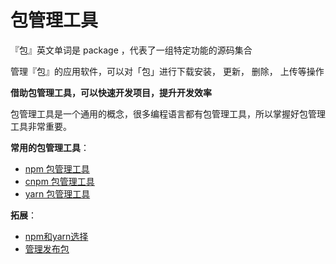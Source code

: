 # 包管理工具

『包』英文单词是 package ，代表了一组特定功能的源码集合

管理『包』的应用软件，可以对「包」进行下载安装， 更新， 删除， 上传等操作

**借助包管理工具，可以快速开发项目，提升开发效率**

包管理工具是一个通用的概念，很多编程语言都有包管理工具，所以掌握好包管理工具非常重要。

**常用的包管理工具**：

- [npm 包管理工具](npm.md)
- [cnpm 包管理工具](cnpm.md)
- [yarn 包管理工具](yarn.md)

**拓展**：

- [npm和yarn选择](npm&yarn.md)
- [管理发布包](ManageReleasePackages.md)

